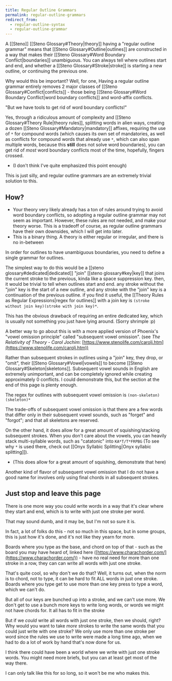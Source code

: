 ```yaml
---
title: Regular Outline Grammars
permalink: regular-outline-grammars
redirect_from:
  - regular-outline-syntax
  - regular-outline-grammar
---
```


A [[Steno]] [[Steno Glossary#Theory|theory]] having a "regular outline grammar" means that [[Steno Glossary#Outline|outlines]] are constructed in a way that makes their [[Steno Glossary#Word Boundary Conflict|boundaries]] unambiguous. You can always tell where outlines start and end, and whether a [[Steno Glossary#Stroke|stroke]] is starting a new outline, or continuing the previous one.

Why would this be important? Well, for one, Having a regular outline grammar entirely removes 2 major classes of [[Steno Glossary#Conflict|conflicts]] - those being [[Steno Glossary#Word Boundary Conflict|word boundary conflicts]] and word-affix conflicts.

"But we have tools to get rid of word boundary conflicts!"

Yes, through a ridiculous amount of complexity and [[Steno Glossary#Theory Rule|theory rules]], splitting words in alien ways, creating a dozen [[Steno Glossary#Mandatory|mandatory]] affixes, requiring the use of `*` for compound words (which causes its own set of mandatories, as well as conflicts for compound words that already use `*`, which can also span multiple words, because this **still** does not solve word boundaries), you can get rid of _most_ word boundary conflicts most of the time, hopefully, fingers crossed.

- (I don't think I've quite emphasized this point enough)

This is just silly, and regular outline grammars are an extremely trivial solution to this.

## How?

- Your theory very likely already has a ton of rules around trying to avoid word boundary conflicts, so adopting a regular outline grammar may not seem as important. However, these rules are not needed, and make your theory worse. This is a tradeoff of course, as regular outline grammars have their own downsides, which I will get into later.
- This is a binary thing. A theory is either regular or irregular, and there is no in-between

In order for outlines to have unambiguous boundaries, you need to define a single grammar for outlines.

The simplest way to do this would be a [[steno glossary#dedicated|dedicated]] "join" [[steno glossary#key|key]] that joins the current stroke to the previous, kinda like a space suppression key. then, it would be trivial to tell when outlines start and end. any stroke without the "join" key is the start of a new outline, and any stroke with the "join" key is a continuation of the previous outline. if you find it useful, the [[Theory Rules as Regular Expressions|regex for outlines]] with a join key is `(stroke without join key)(stroke with join key)*`.

This has the obvious drawback of requiring an entire dedicated key, which is usually not something you just have lying around. (Sorry shrimple :p)

A better way to go about this is with a more applied version of Phoenix's "vowel omission principle" called "subsequent vowel omission". (see *The Relativity of Theory - Carol Jochim*: [https://www.stenolife.com/carolj.htm](https://www.stenolife.com/carolj.htm))

Rather than subsequent strokes in outlines using a "join" key, they drop, or "omit", their [[Steno Glossary#Vowel|vowels]] to become [[Steno Glossary#Skeleton|skeletons]]. Subsequent vowel sounds in English are extremely unimportant, and can be completely ignored while creating approximately 0 conflicts. I could demonstrate this, but the section at the end of this page is plenty enough.

The regex for outlines with subsequent vowel omission is `(non-skeleton)(skeleton)*`

The trade-offs of subsequent vowel omission is that there are a few words that differ only in their subsequent vowel sounds, such as "forget" and "forgot"; and that all skeletons are reserved.

On the other hand, it does allow for a great amount of squishing/stacking subsequent strokes. When you don't care about the vowels, you can heavily stack multi-syllable words, such as "catatonic" into `KA*T/T*FRPBG` (To see why `*` is used there, check out [[Onyx Syllabic Splitting|Onyx syllabic splitting]]).

- (This does allow for a great amount of squishing, demonstrate that here)

Another kind of flavor of subsequent vowel omission that I do not have a good name for involves only using final chords in all subsequent strokes.

## Just stop and leave this page

There is one more way you could write words in a way that it's clear where they start and end, which is to write with just one stroke per word.

That may sound dumb, and it may be, but I'm not so sure it is.

In fact, a lot of folks do this - not so much in this space, but in some groups, this is just how it's done, and it's not like they yearn for more.

Boards where you type as the base, and chord on top of that - such as the board you may have heard of, linked here ([https://www.charachorder.com/](https://www.charachorder.com/)) - have no real need for more than one stroke in a row, they can can write all words with just one stroke.

That's quite cool, so why don't we do that? Well, it turns out, when the norm is to chord, not to type, it can be hard to fit ALL words in just one stroke. Boards where you type get to use more than one key press to type a word, which we can't do.

But all of our keys are bunched up into a stroke, and we can't use more. We don't get to use a bunch more keys to write long words, or words we might not have chords for. It all has to fit in the stroke

But if we _could_ write all words with just one stroke, then we should, right? Why would you want to take _more_ strokes to write the same words that you could just write with one stroke? We only use more than one stroke per word since the rules we use to write were made a long time ago, when we had to do a lot of work by hand that's now done for us.

I think there could have been a world where we write with just one stroke words. You might need more briefs, but you can at least get most of the way there.

I can only talk like this for so long, so it won't be me who makes this.

